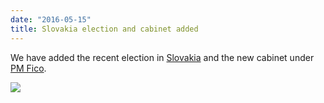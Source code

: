 ```yaml
---
date: "2016-05-15"
title: Slovakia election and cabinet added
---
```


We have added the recent election in [Slovakia](/explore/SVK/election/2016-03-06/) and the new cabinet under [PM Fico](/explore/SVK/cabinet/2016-03-23/).

![](/images/parliament-sweden.jpg)
